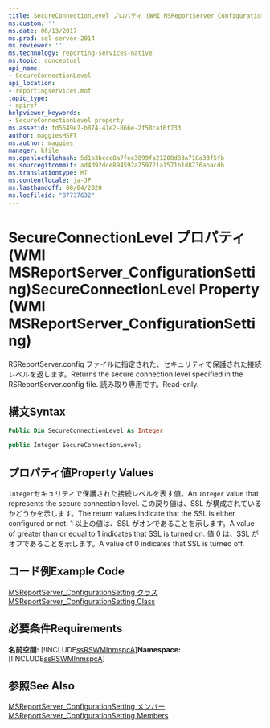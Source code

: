 ```yaml
---
title: SecureConnectionLevel プロパティ (WMI MSReportServer_ConfigurationSetting) | Microsoft Docs
ms.custom: ''
ms.date: 06/13/2017
ms.prod: sql-server-2014
ms.reviewer: ''
ms.technology: reporting-services-native
ms.topic: conceptual
api_name:
- SecureConnectionLevel
api_location:
- reportingservices.mof
topic_type:
- apiref
helpviewer_keywords:
- SecureConnectionLevel property
ms.assetid: fd5549e7-b874-41e2-866e-2f58caf6f733
author: maggiesMSFT
ms.author: maggies
manager: kfile
ms.openlocfilehash: 5d1b3bccc8a7fee3899fa21208d83a718a33f5fb
ms.sourcegitcommit: ad4d92dce894592a259721a1571b1d8736abacdb
ms.translationtype: MT
ms.contentlocale: ja-JP
ms.lasthandoff: 08/04/2020
ms.locfileid: "87737632"
---
```

# <a name="secureconnectionlevel-property-wmi-msreportserver_configurationsetting"></a><span data-ttu-id="81dad-102">SecureConnectionLevel プロパティ (WMI MSReportServer_ConfigurationSetting)</span><span class="sxs-lookup"><span data-stu-id="81dad-102">SecureConnectionLevel Property (WMI MSReportServer_ConfigurationSetting)</span></span>
  <span data-ttu-id="81dad-103">RSReportServer.config ファイルに指定された、セキュリティで保護された接続レベルを返します。</span><span class="sxs-lookup"><span data-stu-id="81dad-103">Returns the secure connection level specified in the RSReportServer.config file.</span></span> <span data-ttu-id="81dad-104">読み取り専用です。</span><span class="sxs-lookup"><span data-stu-id="81dad-104">Read-only.</span></span>  
  
## <a name="syntax"></a><span data-ttu-id="81dad-105">構文</span><span class="sxs-lookup"><span data-stu-id="81dad-105">Syntax</span></span>  
  
```vb  
Public Dim SecureConnectionLevel As Integer  
```  
  
```csharp  
public Integer SecureConnectionLevel;  
```  
  
## <a name="property-values"></a><span data-ttu-id="81dad-106">プロパティ値</span><span class="sxs-lookup"><span data-stu-id="81dad-106">Property Values</span></span>  
 <span data-ttu-id="81dad-107">`Integer`セキュリティで保護された接続レベルを表す値。</span><span class="sxs-lookup"><span data-stu-id="81dad-107">An `Integer` value that represents the secure connection level.</span></span> <span data-ttu-id="81dad-108">この戻り値は、SSL が構成されているかどうかを示します。</span><span class="sxs-lookup"><span data-stu-id="81dad-108">The return values indicate that the SSL is either configured or not.</span></span> <span data-ttu-id="81dad-109">1 以上の値は、SSL がオンであることを示します。</span><span class="sxs-lookup"><span data-stu-id="81dad-109">A value of greater than or equal to 1 indicates that SSL is turned on.</span></span> <span data-ttu-id="81dad-110">値 0 は、SSL がオフであることを示します。</span><span class="sxs-lookup"><span data-stu-id="81dad-110">A value of 0 indicates that SSL is turned off.</span></span>  
  
## <a name="example-code"></a><span data-ttu-id="81dad-111">コード例</span><span class="sxs-lookup"><span data-stu-id="81dad-111">Example Code</span></span>  
 [<span data-ttu-id="81dad-112">MSReportServer_ConfigurationSetting クラス</span><span class="sxs-lookup"><span data-stu-id="81dad-112">MSReportServer_ConfigurationSetting Class</span></span>](msreportserver-configurationsetting-class.md)  
  
## <a name="requirements"></a><span data-ttu-id="81dad-113">必要条件</span><span class="sxs-lookup"><span data-stu-id="81dad-113">Requirements</span></span>  
 <span data-ttu-id="81dad-114">**名前空間:** [!INCLUDE[ssRSWMInmspcA](../../includes/ssrswminmspca-md.md)]</span><span class="sxs-lookup"><span data-stu-id="81dad-114">**Namespace:** [!INCLUDE[ssRSWMInmspcA](../../includes/ssrswminmspca-md.md)]</span></span>  
  
## <a name="see-also"></a><span data-ttu-id="81dad-115">参照</span><span class="sxs-lookup"><span data-stu-id="81dad-115">See Also</span></span>  
 [<span data-ttu-id="81dad-116">MSReportServer_ConfigurationSetting メンバー</span><span class="sxs-lookup"><span data-stu-id="81dad-116">MSReportServer_ConfigurationSetting Members</span></span>](msreportserver-configurationsetting-members.md)  
  
  
